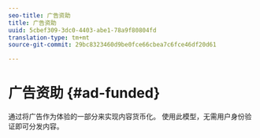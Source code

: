 ```yaml
---
seo-title: 广告资助
title: 广告资助
uuid: 5cbef309-3dc0-4403-abe1-78a9f80804fd
translation-type: tm+mt
source-git-commit: 29bc8323460d9be0fce66cbea7c6fce46df20d61

---
```



# 广告资助 {#ad-funded}

通过将广告作为体验的一部分来实现内容货币化。 使用此模型，无需用户身份验证即可分发内容。
